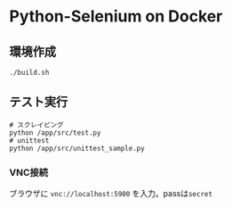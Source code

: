 # Python-Selenium on Docker

## 環境作成

`./build.sh`

## テスト実行

```
# スクレイピング
python /app/src/test.py
# unittest
python /app/src/unittest_sample.py
```

### VNC接続
ブラウザに `vnc://localhost:5900` を入力。passは`secret`
